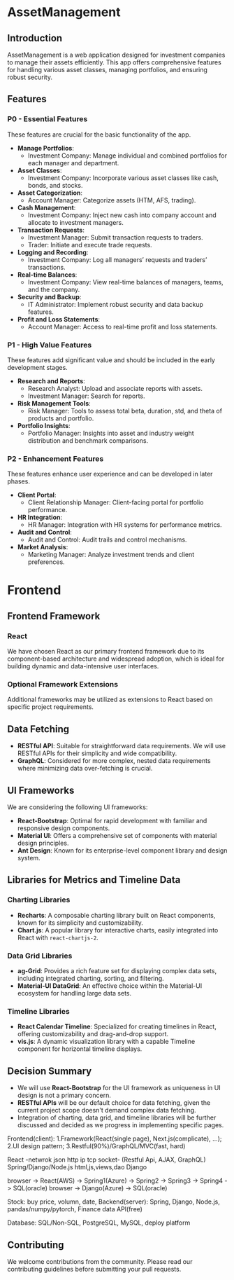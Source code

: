 # AssetManagement

## Introduction
AssetManagement is a web application designed for investment companies to manage their assets efficiently. This app offers comprehensive features for handling various asset classes, managing portfolios, and ensuring robust security.

## Features

### P0 - Essential Features
These features are crucial for the basic functionality of the app.

- **Manage Portfolios**:
  - Investment Company: Manage individual and combined portfolios for each manager and department.
- **Asset Classes**:
  - Investment Company: Incorporate various asset classes like cash, bonds, and stocks.
- **Asset Categorization**:
  - Account Manager: Categorize assets (HTM, AFS, trading).
- **Cash Management**:
  - Investment Company: Inject new cash into company account and allocate to investment managers.
- **Transaction Requests**:
  - Investment Manager: Submit transaction requests to traders.
  - Trader: Initiate and execute trade requests.
- **Logging and Recording**:
  - Investment Company: Log all managers’ requests and traders’ transactions.
- **Real-time Balances**:
  - Investment Company: View real-time balances of managers, teams, and the company.
- **Security and Backup**:
  - IT Administrator: Implement robust security and data backup features.
- **Profit and Loss Statements**:
  - Account Manager: Access to real-time profit and loss statements.

### P1 - High Value Features
These features add significant value and should be included in the early development stages.

- **Research and Reports**:
  - Research Analyst: Upload and associate reports with assets.
  - Investment Manager: Search for reports.
- **Risk Management Tools**:
  - Risk Manager: Tools to assess total beta, duration, std, and theta of products and portfolio.
- **Portfolio Insights**:
  - Portfolio Manager: Insights into asset and industry weight distribution and benchmark comparisons.

### P2 - Enhancement Features
These features enhance user experience and can be developed in later phases.

- **Client Portal**:
  - Client Relationship Manager: Client-facing portal for portfolio performance.
- **HR Integration**:
  - HR Manager: Integration with HR systems for performance metrics.
- **Audit and Control**:
  - Audit and Control: Audit trails and control mechanisms.
- **Market Analysis**:
  - Marketing Manager: Analyze investment trends and client preferences.

# Frontend

## Frontend Framework

### React
We have chosen React as our primary frontend framework due to its component-based architecture and widespread adoption, which is ideal for building dynamic and data-intensive user interfaces.

### Optional Framework Extensions
Additional frameworks may be utilized as extensions to React based on specific project requirements.

## Data Fetching

- **RESTful API**: Suitable for straightforward data requirements. We will use RESTful APIs for their simplicity and wide compatibility.
- **GraphQL**: Considered for more complex, nested data requirements where minimizing data over-fetching is crucial.

## UI Frameworks

We are considering the following UI frameworks:
- **React-Bootstrap**: Optimal for rapid development with familiar and responsive design components.
- **Material UI**: Offers a comprehensive set of components with material design principles.
- **Ant Design**: Known for its enterprise-level component library and design system.

## Libraries for Metrics and Timeline Data

### Charting Libraries
- **Recharts**: A composable charting library built on React components, known for its simplicity and customizability.
- **Chart.js**: A popular library for interactive charts, easily integrated into React with `react-chartjs-2`.

### Data Grid Libraries
- **ag-Grid**: Provides a rich feature set for displaying complex data sets, including integrated charting, sorting, and filtering.
- **Material-UI DataGrid**: An effective choice within the Material-UI ecosystem for handling large data sets.

### Timeline Libraries
- **React Calendar Timeline**: Specialized for creating timelines in React, offering customizability and drag-and-drop support.
- **vis.js**: A dynamic visualization library with a capable Timeline component for horizontal timeline displays.

## Decision Summary
- We will use **React-Bootstrap** for the UI framework as uniqueness in UI design is not a primary concern.
- **RESTful APIs** will be our default choice for data fetching, given the current project scope doesn't demand complex data fetching.
- Integration of charting, data grid, and timeline libraries will be further discussed and decided as we progress in implementing specific pages.

Frontend(client): 1.Framework(React(single page), Next.js(complicate), ...); 2.UI design pattern; 3.Restful(90%)/GraphQL/MVC(fast, hard)

React    -netwrok json http ip tcp socket- (Restful Api, AJAX, GraphQL)  Spring/Django/Node.js
html,js,views,dao Django

browser -> React(AWS) -> Spring1(Azure) -> Spring2 -> Spring3 -> Spring4 -> SQL(oracle)
browser -> Django(Azure) -> SQL(oracle)

Stock: buy price, volumn, date,
Backend(server): Spring, Django, Node.js, pandas/numpy/pytorch, Finance data API(free)

Database: SQL/Non-SQL, PostgreSQL, MySQL, deploy platform

## Contributing
We welcome contributions from the community. Please read our contributing guidelines before submitting your pull requests.

